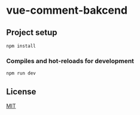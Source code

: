 
# vue-comment-bakcend

## Project setup
```
npm install
```

### Compiles and hot-reloads for development
```
npm run dev
```
## License



[MIT](https://choosealicense.com/licenses/mit/)

  